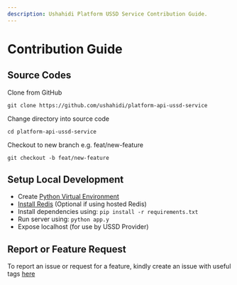 ```yaml
---
description: Ushahidi Platform USSD Service Contribution Guide.
---
```


# Contribution Guide

## Source Codes

Clone from GitHub

```text
git clone https://github.com/ushahidi/platform-api-ussd-service
```

Change directory into source code

```text
cd platform-api-ussd-service
```

Checkout to new branch e.g. feat/new-feature

```text
git checkout -b feat/new-feature
```

## Setup Local Development

* Create [Python Virtual Environment](https://docs.python.org/3/tutorial/venv.html)
* [Install Redis](https://redis.io/topics/quickstart) \(Optional if using hosted Redis\)
* Install dependencies using: `pip install -r requirements.txt`
* Run server using: `python app.y`
* Expose localhost \(for use by USSD Provider\)

## Report or Feature Request

To report an issue or request for a feature, kindly create an issue with useful tags [here](https://github.com/ushahidi/platform-api-ussd-service/issues)

